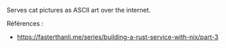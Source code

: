 Serves cat pictures as ASCII art over the internet.


Références : 
* https://fasterthanli.me/series/building-a-rust-service-with-nix/part-3

